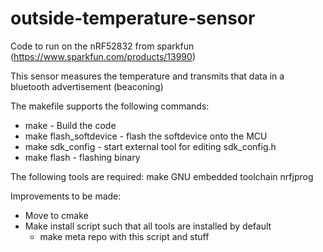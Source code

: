 # outside-temperature-sensor
Code to run on the nRF52832 from sparkfun  (https://www.sparkfun.com/products/13990)

This sensor measures the temperature and transmits that data in a bluetooth advertisement (beaconing)

The makefile supports the following commands:
 - make                    - Build the code
 - make flash_softdevice   - flash the softdevice onto the MCU
 - make sdk_config         - start external tool for editing sdk_config.h
 - make flash              - flashing binary

The following tools are required:
make
GNU embedded toolchain
nrfjprog

Improvements to be made:
- Move to cmake
- Make install script such that all tools are installed by default
  - make meta repo with this script and stuff
